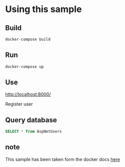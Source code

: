 # Using this sample

## Build

```bash
docker-compose build
```

## Run

```bash
docker-compose up
```

## Use

[http://localhost:8000/](http://localhost:8000/)

Register user

## Query database

```sql
SELECT * from AspNetUsers
```


## note

This sample has been taken form the docker docs [here](https://docs.docker.com/compose/aspnet-mssql-compose/)